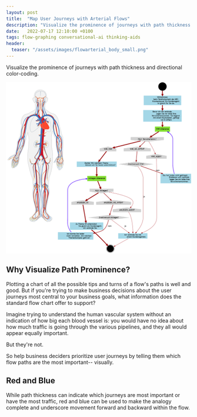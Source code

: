 ```yaml
---
layout: post
title:  "Map User Journeys with Arterial Flows"
description: "Visualize the prominence of journeys with path thickness and directional color-coding."
date:   2022-07-17 12:10:00 +0100
tags: flow-graphing conversational-ai thinking-aids
header:
  teaser: "/assets/images/flowarterial_body_small.png"
---
```

Visualize the prominence of journeys with path thickness and directional color-coding.

![](/assets/images/flowarterial_body.png)

## Why Visualize Path Prominence?
Plotting a chart of all the possible tips and turns of a flow's paths is well and good. But if you're trying to make business decisions about the user journeys most central to your business goals, what information does the standard flow chart offer to support?

Imagine trying to understand the human vascular system without an indication of how big each blood vessel is: you would have no idea about how much traffic is going through the various pipelines, and they all would appear equally important.

But they're not. 

So help business deciders prioritize user journeys by telling them which flow paths are the most important-- visually.

## Red and Blue
While path thickness can indicate which journeys are most important or have the most traffic, red and blue can be used to make the analogy complete and underscore movement forward and backward within the flow.